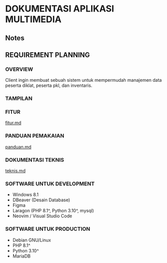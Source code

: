 # DOKUMENTASI APLIKASI MULTIMEDIA

## Notes

## REQUIREMENT PLANNING

### OVERVIEW

Client ingin membuat sebuah sistem untuk mempermudah manajemen data peserta diklat, peserta pkl, dan inventaris.

### TAMPILAN

### FITUR

[fitur.md](/docs/fitur.md)

### PANDUAN PEMAKAIAN

[panduan.md](/docs/panduan.md)

### DOKUMENTASI TEKNIS

[teknis.md](/docs/teknis.md)

### SOFTWARE UNTUK DEVELOPMENT

-   Windows 8.1
-   DBeaver (Desain Database)
-   Figma
-   Laragon (PHP 8.1^, Python 3.10^, mysql)
-   Neovim / Visual Studio Code

### SOFTWARE UNTUK PRODUCTION

-   Debian GNU/Linux
-   PHP 8.1^
-   Python 3.10^
-   MariaDB

###
